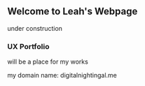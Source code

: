 ## Welcome to Leah's Webpage

under construction

### UX Portfolio

will be a place for my works

my domain name: digitalnightingal.me

